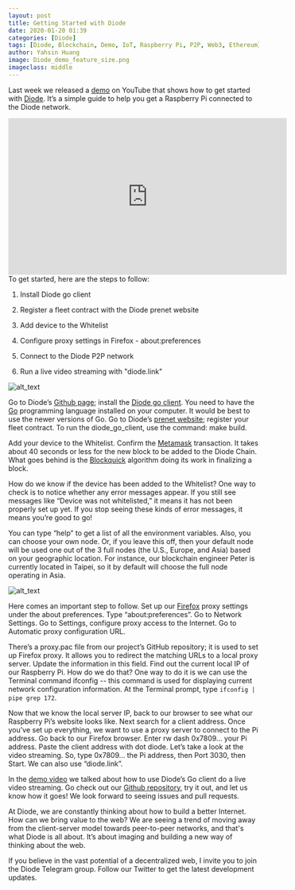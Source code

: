 ```yaml
---
layout: post
title: Getting Started with Diode
date: 2020-01-20 01:39
categories: [Diode]
tags: [Diode, Blockchain, Demo, IoT, Raspberry Pi, P2P, Web3, Ethereum]
author: Yahsin Huang
image: Diode_demo_feature_size.png
imageclass: middle
---
```


Last week we released a [demo](https://youtu.be/Zibg-6CClc4) on YouTube that shows how to get started with [Diode](https://github.com/diodechain). It’s a simple guide to help you get a Raspberry Pi connected to the Diode network.

<iframe width="560" height="315" src="https://www.youtube.com/embed/Zibg-6CClc4" frameborder="0" allow="accelerometer; autoplay; encrypted-media; gyroscope; picture-in-picture" allowfullscreen></iframe>

<br/>
To get started, here are the steps to follow:

1. Install Diode go client

2. Register a fleet contract with the Diode prenet website

3. Add device to the Whitelist

4. Configure proxy settings in Firefox - about:preferences

5. Connect to the Diode P2P network

6. Run a live video streaming with "diode.link"


![alt_text](images/blog/Diode_demo_00.png "image_tooltip")

Go to Diode’s [Github page](https://github.com/diodechain); install the [Diode go client](https://github.com/diodechain/diode_go_client). You need to have the [Go](https://golang.org/) programming language installed on your computer. It would be best to use the newer versions of Go. Go to Diode’s [prenet website](https://diode.io/prenet/); register your fleet contract. To run the diode_go_client, use the command: make build.

Add your device to the Whitelist. Confirm the [Metamask](https://metamask.io/) transaction. It takes about 40 seconds or less for the new block to be added to the Diode Chain. What goes behind is the [Blockquick](https://eprint.iacr.org/2019/579.pdf) algorithm doing its work in finalizing a block.

How do we know if the device has been added to the Whitelist? One way to check is to notice whether any error messages appear. If you still see messages like “Device was not whitelisted,” it means it has not been properly set up yet. If you stop seeing these kinds of error messages, it means you’re good to go!

You can type “help” to get a list of all the environment variables. Also, you can choose your own node. Or, if you leave this off, then your default node will be used one out of the 3 full nodes (the U.S., Europe, and Asia) based on your geographic location. For instance, our blockchain engineer Peter is currently located in Taipei, so it by default will choose the full node operating in Asia.


![alt_text](images/blog/Diode_demo_firefox.png "image_tooltip")

Here comes an important step to follow. Set up our [Firefox](https://www.mozilla.org/) proxy settings under the about preferences. Type “about:preferences”. Go to Network Settings. Go to Settings, configure proxy access to the Internet. Go to Automatic proxy configuration URL. 

There’s a proxy.pac file from our project’s GitHub repository; it is used to set up Firefox proxy. It allows you to redirect the matching URLs to a local proxy server. Update the information in this field. Find out the current local IP of our Raspberry Pi. How do we do that? One way to do it is we can use the Terminal command ifconfig -- this command is used for displaying current network configuration information. At the Terminal prompt, type `ifconfig | pipe grep 172`.

Now that we know the local server IP, back to our browser to see what our Raspberry Pi’s website looks like. Next search for a client address. Once you’ve set up everything, we want to use a proxy server to connect to the Pi address. Go back to our Firefox browser. Enter rw dash 0x7809… your Pi address. Paste the client address with dot diode. Let’s take a look at the video streaming. So, type 0x7809… the Pi address, then Port 3030, then Start. We can also use “diode.link”. 

In the [demo video](https://youtu.be/Zibg-6CClc4) we talked about how to use Diode’s Go client do a live video streaming. Go check out our [Github repository](https://github.com/diodechain), try it out, and let us know how it goes! We look forward to seeing issues and pull requests.

At Diode, we are constantly thinking about how to build a better Internet. How can we bring value to the web? We are seeing a trend of moving away from the client-server model towards peer-to-peer networks, and that's what Diode is all about. It’s about imaging and building a new way of thinking about the web. 

If you believe in the vast potential of a decentralized web, I invite you to join the Diode Telegram group. Follow our Twitter to get the latest development updates.
